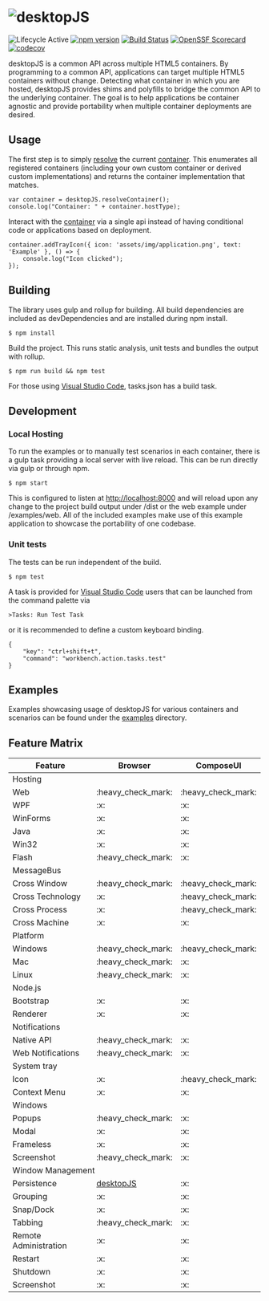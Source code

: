![desktopJS](https://raw.githubusercontent.com/wiki/MorganStanley/desktopJS/images/logo.png)
==========
![Lifecycle Active](https://badgen.net/badge/Lifecycle/Active/green)
[![npm version](https://badge.fury.io/js/%40morgan-stanley%2Fdesktopjs.svg)](https://www.npmjs.com/package/@morgan-stanley/desktopjs)
[![Build Status](https://github.com/MorganStanley/desktopJS/actions/workflows/continuous-integration.yml/badge.svg?event=push)](https://github.com/MorganStanley/desktopJS/actions/workflows/continuous-integration.yml)
[![OpenSSF Scorecard](https://api.securityscorecards.dev/projects/github.com/morganstanley/desktopJS/badge)](https://securityscorecards.dev/viewer/?uri=github.com/morganstanley/desktopJS)
[![codecov](https://codecov.io/gh/MorganStanley/desktopJS/branch/main/graph/badge.svg)](https://codecov.io/gh/MorganStanley/desktopJS)

desktopJS is a common API across multiple HTML5 containers. By programming to a
common API, applications can target multiple HTML5 containers without change. Detecting
what container in which you are hosted, desktopJS provides shims and polyfills to
bridge the common API to the underlying container.  The goal is to help applications be
container agnostic and provide portability when multiple container deployments are desired.

Usage
---------------

The first step is to simply [resolve](http://opensource.morganstanley.com/desktopJS/modules/_desktopjs_src_registry_.html#resolvecontainer) the current [container](http://opensource.morganstanley.com/desktopJS/classes/_desktopjs_src_container_.container.html). This enumerates
all registered containers (including your own custom container or derived custom implementations) and
returns the container implementation that matches.

```
var container = desktopJS.resolveContainer();
console.log("Container: " + container.hostType);
```

Interact with the [container](http://opensource.morganstanley.com/desktopJS/classes/_desktopjs_src_container_.container.html) via a single api instead of having conditional code or applications
based on deployment.

```
container.addTrayIcon({ icon: 'assets/img/application.png', text: 'Example' }, () => {
	console.log("Icon clicked");
});
```

Building
-------
The library uses gulp and rollup for building.  All build dependencies are included as
devDependencies and are installed during npm install.

```
$ npm install
```

Build the project.  This runs static analysis, unit tests and bundles the output with
rollup.

```
$ npm run build && npm test
```

For those using [Visual Studio Code](https://code.visualstudio.com/), tasks.json has a build task.

Development
-----------

### Local Hosting

To run the examples or to manually test scenarios in each container, there is a gulp task providing
a local server with live reload.  This can be run directly via gulp or through npm.

```
$ npm start
```

This is configured to listen at [http://localhost:8000](http://localhost:8000) and will reload upon
any change to the project build output under /dist or the web example under /examples/web.  All of the
included examples make use of this example application to showcase the portability of one
codebase.

### Unit tests

The tests can be run independent of the build.

```
$ npm test
```

A task is provided for [Visual Studio Code](https://code.visualstudio.com/) users that can be launched
from the command palette via

```
>Tasks: Run Test Task
```

or it is recommended to define a custom keyboard binding.

```
{
    "key": "ctrl+shift+t",
    "command": "workbench.action.tasks.test"
}
``` 

Examples
--------
Examples showcasing usage of desktopJS for various containers and scenarios can be found under
the [examples](https://github.com/MorganStanley/desktopJS/tree/main/examples) directory.

Feature Matrix
--------
<table>
    <thead>
        <tr>
            <th> Feature </th><th> Browser </th><th> ComposeUI</th>
        </tr>
    </thead>
    <tbody>
        <tr>
            <td colspan=3> Hosting </td>
        </tr><tr>
            <td class="feature"> Web </td>
            <td class="browser" class="container"> :heavy_check_mark: </td>
            <td class="container" class="composeui"> :heavy_check_mark: </td>
        </tr><tr>
            <td class="feature"> WPF </td>
            <td class="browser" class="container"> :x: </td>
            <td class="container" class="composeui"> :x:</td>
        </tr><tr>
            <td class="feature"> WinForms</td>
            <td class="browser" class="container"> :x: </td>
            <td class="container" class="composeui"> :x:</td>
        </tr><tr>
            <td class="feature"> Java</td>
            <td class="browser" class="container"> :x: </td>
            <td class="container" class="composeui"> :x: </td>
        </tr><tr>
            <td class="feature"> Win32 </td>
            <td class="browser" class="container"> :x: </td>
            <td class="container" class="composeui"> :x:</td>
        </tr><tr>
            <td class="feature"> Flash </td>
            <td class="browser" class="container"> :heavy_check_mark: </td>
            <td class="container" class="composeui"> :x:</td>
        </tr><tr>
            <td colspan=3> MessageBus </td>
        </tr><tr>
            <td class="feature"> Cross Window</td>
            <td class="browser" class="container"> :heavy_check_mark: </td>
            <td class="container" class="composeui"> :heavy_check_mark:</td>
        </tr><tr>
            <td class="feature"> Cross Technology </td>
            <td class="browser" class="container"> :x: </td>
            <td class="container" class="composeui"> :heavy_check_mark:</td>
        </tr><tr>
            <td class="feature"> Cross Process</td>
            <td class="browser" class="container"> :x:</td>
            <td class="container" class="composeui"> :heavy_check_mark:</td>
        </tr><tr>
            <td class="feature"> Cross Machine </td>
            <td class="browser" class="container"> :x: </td>
            <td class="container" class="composeui"> :x:</td>
        </tr><tr>
            <td colspan=3> Platform </td>
        </tr><tr>
            <td class="feature"> Windows </td>
            <td class="browser" class="container"> :heavy_check_mark: </td>
            <td class="container" class="composeui"> :heavy_check_mark:</td>
        </tr><tr>
            <td class="feature"> Mac </td>
            <td class="browser" class="container"> :heavy_check_mark:</td>
            <td class="container" class="composeui"> :x:</td>
        </tr><tr>
            <td class="feature"> Linux </td>
            <td class="browser" class="container"> :heavy_check_mark: </td>
            <td class="container" class="composeui"> :x:</td>
        </tr><tr>
            <td colspan=3 > Node.js </td>
        </tr><tr>
            <td class="feature"> Bootstrap </td>
            <td class="browser" class="container"> :x: </td>
            <td class="container" class="composeui"> :x:</td>
        </tr><tr>
            <td class="feature"> Renderer</td>
            <td class="browser" class="container"> :x: </td>
            <td class="container" class="composeui"> :x:</td>
        </tr><tr>
            <td colspan=3 > Notifications </td>
        </tr><tr>
            <td class="feature"> Native API</td>
            <td class="browser" class="container"> :heavy_check_mark:</td>
            <td class="container" class="composeui"> :x:</td>
        </tr><tr>
            <td class="feature"> Web Notifications </td>
            <td class="browser" class="container"> :heavy_check_mark: </td>
            <td class="container" class="composeui"> :x:</td>
        </tr><tr>
            <td class="feature"> System tray</td>
            <td class="browser" class="container"></td>
            <td class="container" class="composeui"></td>
        </tr><tr>
            <td class="feature"> Icon </td>
            <td class="browser" class="container"> :x: </td>
            <td class="container" class="composeui"> :heavy_check_mark:</td>
        </tr><tr>
            <td class="feature"> Context Menu</td>
            <td class="browser" class="container"> :x:</td>
            <td class="container" class="composeui"> :x:</td>
        </tr><tr>
            <td colspan=3> Windows </td>
        </tr><tr>
            <td class="feature"> Popups</td>
            <td class="browser" class="container"> :heavy_check_mark:</td>
            <td class="container" class="composeui"> :x:</td>
        </tr><tr>
            <td class="feature"> Modal </td>
            <td class="browser" class="container"> :x: </td>
            <td class="container" class="composeui"> :x:</td>
        </tr><tr>
            <td class="feature"> Frameless</td>
            <td class="browser" class="container"> :x:</td>
            <td class="container" class="composeui"> :x:</td>
        </tr><tr>
            <td class="feature"> Screenshot </td>
            <td class="browser" class="container"> :heavy_check_mark:</td>
            <td class="container" class="composeui"> :x:</td>
        </tr><tr>
            <td colspan=3> Window Management </td>
        </tr><tr>
            <td class="feature"> Persistence </td>
            <td class="browser" class="container"> 
                <a href="http://opensource.morganstanley.com/desktopJS/">desktopJS</a> 
            </td>
            <td class="container" class="composeui"> :x:</td>
        </tr><tr>
            <td class="feature"> Grouping </td>
            <td class="container" class="browser"> :x: </td>
            <td class="container" class="composeui"> :x:</td>
        </tr><tr>
            <td class="feature"> Snap/Dock </td>
            <td class="container" class="browser"> :x:</td>
            <td class="container" class="composeui"> :x:</td>
        </tr><tr>
            <td class="feature"> Tabbing </td>
            <td class="container" class="browser"> :heavy_check_mark: </td>
            <td class="container" class="composeui"> :x:</td>
        </tr><tr>
            <td class="feature"> Remote Administration </td>
            <td class="container" class="browser">:x:</td>
            <td class="container" class="composeui">:x:</td>
        </tr><tr>
            <td class="feature"> Restart </td>
            <td class="container" class="browser"> :x: </td>
            <td class="container" class="composeui"> :x:</td>
        </tr><tr>
            <td class="feature"> Shutdown </td>
            <td class="container" class="browser"> :x:</td>
            <td class="container" class="composeui"> :x:</td>
        </tr><tr>
            <td class="feature"> Screenshot </td>
            <td class="container" class="browser"> :x: </td>
            <td class="container" class="composeui"> :x:</td>
        </tr>
    </tbody>
</table>
